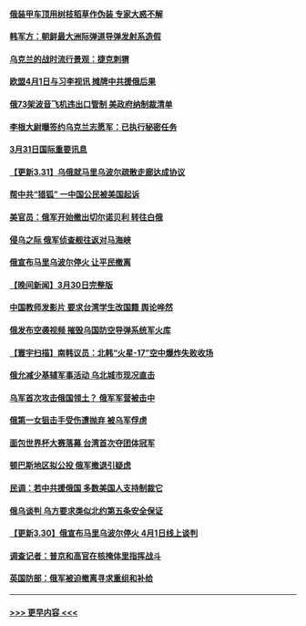 #### [俄装甲车顶用树枝稻草作伪装 专家大惑不解](../pages/prog202/a103388329.md?t=03312252) 
#### [韩军方：朝鲜最大洲际弹道导弹发射系造假](../pages/prog202/a103388319.md?t=03312252) 
#### [乌克兰的战时流行景观：捷克刺猬](../pages/prog202/a103388302.md?t=03312252) 
#### [欧盟4月1日与习李视讯 摊牌中共援俄后果](../pages/prog202/a103388227.md?t=03312252) 
#### [俄73架波音飞机违出口管制 美政府纳制裁清单](../pages/prog202/a103388253.md?t=03312252) 
#### [李根大尉曝签约乌克兰志愿军：已执行秘密任务](../pages/prog202/a103388247.md?t=03312252) 
#### [3月31日国际重要讯息](../pages/prog202/a103388213.md?t=03312252) 
#### [【更新3.31】乌俄就马里乌波尔疏散走廊达成协议](../pages/prog202/a103388200.md?t=03312252) 
#### [帮中共“猎狐” 一中国公民被美国起诉](../pages/prog202/a103388185.md?t=03312252) 
#### [美官员：俄军开始撤出切尔诺贝利 转往白俄](../pages/prog202/a103388175.md?t=03312252) 
#### [侵乌之际 俄军侦查舰往返对马海峡](../pages/prog202/a103388133.md?t=03312252) 
#### [俄宣布马里乌波尔停火 让平民撤离](../pages/prog202/a103388095.md?t=03312252) 
#### [【晚间新闻】3月30日完整版](../pages/prog202/a103387997.md?t=03312252) 
#### [中国教师发影片 要求台湾学生改国籍 舆论哗然](../pages/prog202/a103388017.md?t=03312252) 
#### [俄发布空袭视频 摧毁乌国防空导弹系统军火库](../pages/prog202/a103388012.md?t=03312252) 
#### [【寰宇扫描】南韩议员：北韩“火星-17”空中爆炸失败收场](../pages/prog202/a103388020.md?t=03312252) 
#### [俄允减少基辅军事活动 乌北城市现况直击](../pages/prog202/a103388024.md?t=03312252) 
#### [乌军首次攻击俄国领土？ 俄军军营被击中](../pages/prog202/a103387907.md?t=03312252) 
#### [俄第一女狙击手受伤遭抛弃 被乌军俘虏](../pages/prog202/a103387910.md?t=03312252) 
#### [面包世界杯大赛落幕 台湾首次夺团体冠军](../pages/prog202/a103387826.md?t=03312252) 
#### [顿巴斯地区拟公投 俄军撤退引疑虑](../pages/prog202/a103387721.md?t=03312252) 
#### [民调：若中共援俄国 多数美国人支持制裁它](../pages/prog202/a103387660.md?t=03312252) 
#### [俄乌谈判 乌方要求类似北约第五条安全保证](../pages/prog202/a103387625.md?t=03312252) 
#### [【更新3.30】俄宣布马里乌波尔停火 4月1日线上谈判](../pages/prog202/a103387266.md?t=03312252) 
#### [调查记者：普京和高官在核掩体里指挥战斗](../pages/prog202/a103387410.md?t=03312252) 
#### [英国防部：俄军被迫撤离寻求重组和补给](../pages/prog202/a103387365.md?t=03312252) 

----
#### [ >>> 更早内容 <<< ](../indexes/prog202-earlier.md)
